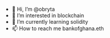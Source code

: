 - 👋 Hi, I’m @obryta
- 👀 I’m interested in blockchain 
- 🌱 I’m currently learning solidity
- 📫 How to reach me bankofghana.eth 

<!---
obryta/obryta is a ✨ special ✨ repository because its `README.md` (this file) appears on your GitHub profile.
You can click the Preview link to take a look at your changes.
--->
